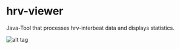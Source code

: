 # hrv-viewer
Java-Tool that processes hrv-interbeat data and displays statistics.

![alt tag](https://cloud.githubusercontent.com/assets/4256715/23189114/b8236ae2-f891-11e6-802a-a9cd9fbc29c7.png)
